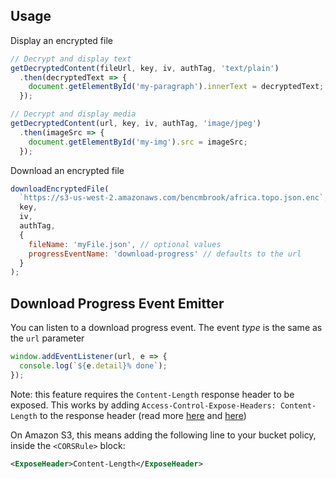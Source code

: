 ## Usage
Display an encrypted file
```js
// Decrypt and display text
getDecryptedContent(fileUrl, key, iv, authTag, 'text/plain')
  .then(decryptedText => {
    document.getElementById('my-paragraph').innerText = decryptedText;
  });

// Decrypt and display media
getDecryptedContent(url, key, iv, authTag, 'image/jpeg')
  .then(imageSrc => {
    document.getElementById('my-img').src = imageSrc;
  });
```

Download an encrypted file
```js
downloadEncryptedFile(
  `https://s3-us-west-2.amazonaws.com/bencmbrook/africa.topo.json.enc`,
  key,
  iv,
  authTag,
  {
    fileName: 'myFile.json', // optional values
    progressEventName: 'download-progress' // defaults to the url
  }
);
```

## Download Progress Event Emitter

You can listen to a download progress event. The event _type_ is the same as the `url` parameter

```js
window.addEventListener(url, e => {
  console.log(`${e.detail}% done`);
});
```

Note: this feature requires the `Content-Length` response header to be exposed. This works by adding `Access-Control-Expose-Headers: Content-Length` to the response header (read more [here](https://www.html5rocks.com/en/tutorials/cors/) and [here](https://developer.mozilla.org/en-US/docs/Web/HTTP/Headers/Access-Control-Expose-Headers))

On Amazon S3, this means adding the following line to your bucket policy, inside the `<CORSRule>` block:

```xml
<ExposeHeader>Content-Length</ExposeHeader>
```
